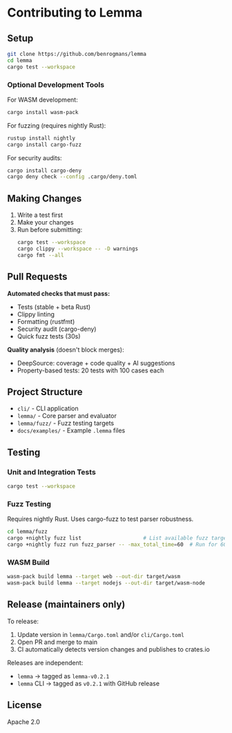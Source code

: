 # Contributing to Lemma

## Setup

```bash
git clone https://github.com/benrogmans/lemma
cd lemma
cargo test --workspace
```

### Optional Development Tools

For WASM development:
```bash
cargo install wasm-pack
```

For fuzzing (requires nightly Rust):
```bash
rustup install nightly
cargo install cargo-fuzz
```

For security audits:
```bash
cargo install cargo-deny
cargo deny check --config .cargo/deny.toml
```

## Making Changes

1. Write a test first
2. Make your changes
3. Run before submitting:
   ```bash
   cargo test --workspace
   cargo clippy --workspace -- -D warnings
   cargo fmt --all
   ```

## Pull Requests

**Automated checks that must pass:**
- Tests (stable + beta Rust)
- Clippy linting
- Formatting (rustfmt)
- Security audit (cargo-deny)
- Quick fuzz tests (30s)

**Quality analysis** (doesn't block merges):
- DeepSource: coverage + code quality + AI suggestions
- Property-based tests: 20 tests with 100 cases each

## Project Structure

- `cli/` - CLI application
- `lemma/` - Core parser and evaluator
- `lemma/fuzz/` - Fuzz testing targets
- `docs/examples/` - Example `.lemma` files

## Testing

### Unit and Integration Tests
```bash
cargo test --workspace
```

### Fuzz Testing
Requires nightly Rust. Uses cargo-fuzz to test parser robustness.

```bash
cd lemma/fuzz
cargo +nightly fuzz list                    # List available fuzz targets
cargo +nightly fuzz run fuzz_parser -- -max_total_time=60  # Run for 60 seconds
```

### WASM Build
```bash
wasm-pack build lemma --target web --out-dir target/wasm
wasm-pack build lemma --target nodejs --out-dir target/wasm-node
```

## Release (maintainers only)

To release:
1. Update version in `lemma/Cargo.toml` and/or `cli/Cargo.toml`
2. Open PR and merge to main
3. CI automatically detects version changes and publishes to crates.io

Releases are independent:
- `lemma` → tagged as `lemma-v0.2.1`
- `lemma` CLI → tagged as `v0.2.1` with GitHub release

## License

Apache 2.0

